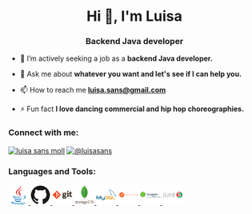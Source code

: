 <h1 align="center">Hi 👋, I'm Luisa</h1>
<h3 align="center">Backend Java developer</h3>

- 🌱 I’m actively seeking a job as a **backend Java developer.**

- 💬 Ask me about **whatever you want and let's see if I can help you.**

- 📫 How to reach me **luisa.sans@gmail.com**

- ⚡ Fun fact **I love dancing commercial and hip hop choreographies.**

<h3 align="left">Connect with me:</h3>
<p align="left">
<a href="https://linkedin.com/in/luisa-sans-moll" target="blank"><img align="center" src="https://raw.githubusercontent.com/rahuldkjain/github-profile-readme-generator/master/src/images/icons/Social/linked-in-alt.svg" alt="luisa sans moll" height="30" width="40" /></a>
<a href="https://instagram.com/luisasans" target="blank"><img align="center" src="https://raw.githubusercontent.com/rahuldkjain/github-profile-readme-generator/master/src/images/icons/Social/instagram.svg" alt="@luisasans" height="30" width="40" /></a>
</p>

<h3 align="left">Languages and Tools:</h3>
<p align="left">
<a href="https://www.java.com" target="_blank" rel="noreferrer"> <img src="https://raw.githubusercontent.com/devicons/devicon/master/icons/java/java-original.svg" alt="java" width="40" height="40"/> 
</a> 
<a href="https://www.java.com" target="_blank" rel="noreferrer"> <img src="https://raw.githubusercontent.com/devicons/devicon/master/icons/github/github-original.svg" alt="github" width="40" height="40"/> 
</a> 
<a href="https://www.git-scm.com/" target="_blank" rel="noreferrer"> <img src="https://raw.githubusercontent.com/devicons/devicon/master/icons/git/git-original-wordmark.svg" alt="git" width="40" height="40"/>
</a> 
<a href="https://www.mongodb.com/" target="_blank" rel="noreferrer"> <img src="https://raw.githubusercontent.com/devicons/devicon/master/icons/mongodb/mongodb-original-wordmark.svg" alt="mongodb" width="40" height="40"/> 
</a> 
<a href="https://www.mysql.com/" target="_blank" rel="noreferrer"> <img src="https://raw.githubusercontent.com/devicons/devicon/master/icons/mysql/mysql-original-wordmark.svg" alt="mysql" width="40" height="40"/>
</a> 
<a href="https://www.postman.com/" target="_blank" rel="noreferrer"> <img src="https://raw.githubusercontent.com/devicons/devicon/master/icons/postman/postman-original-wordmark.svg" alt="postman" width="40" height="40"/>
</a> 
<a href="https://www.swagger.io/" target="_blank" rel="noreferrer"> <img src="https://raw.githubusercontent.com/devicons/devicon/master/icons/swagger/swagger-original-wordmark.svg" alt="swagger" width="40" height="40"/>
</a> 
<a href="https://www.junit.org/" target="_blank" rel="noreferrer"> <img src="https://raw.githubusercontent.com/devicons/devicon/master/icons/junit/junit-original-wordmark.svg" alt="junit" width="40" height="40"/>

